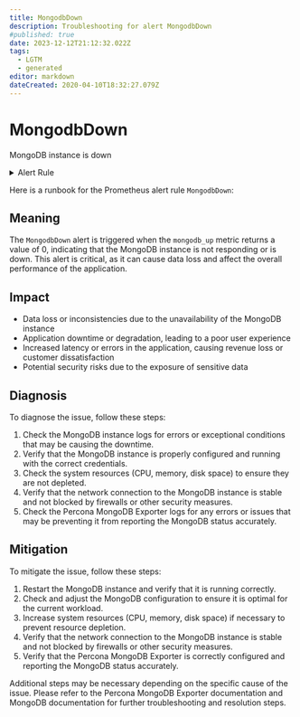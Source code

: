 ```yaml
---
title: MongodbDown
description: Troubleshooting for alert MongodbDown
#published: true
date: 2023-12-12T21:12:32.022Z
tags: 
  - LGTM
  - generated
editor: markdown
dateCreated: 2020-04-10T18:32:27.079Z
---
```


# MongodbDown

MongoDB instance is down

<details>
  <summary>Alert Rule</summary>

{{% rule "mongodb/percona-mongodb-exporter.yml" "MongodbDown" %}}

{{% comment %}}

```yaml
alert: MongodbDown
expr: mongodb_up == 0
for: 0m
labels:
    severity: critical
annotations:
    summary: MongoDB Down (instance {{ $labels.instance }})
    description: |-
        MongoDB instance is down
          VALUE = {{ $value }}
          LABELS = {{ $labels }}
    runbook: https://github.com/srerun/prometheus-alerts/blob/main/content/runbooks/percona-mongodb-exporter/MongodbDown.md

```

{{% /comment %}}

</details>


Here is a runbook for the Prometheus alert rule `MongodbDown`:

## Meaning

The `MongodbDown` alert is triggered when the `mongodb_up` metric returns a value of 0, indicating that the MongoDB instance is not responding or is down. This alert is critical, as it can cause data loss and affect the overall performance of the application.

## Impact

* Data loss or inconsistencies due to the unavailability of the MongoDB instance
* Application downtime or degradation, leading to a poor user experience
* Increased latency or errors in the application, causing revenue loss or customer dissatisfaction
* Potential security risks due to the exposure of sensitive data

## Diagnosis

To diagnose the issue, follow these steps:

1. Check the MongoDB instance logs for errors or exceptional conditions that may be causing the downtime.
2. Verify that the MongoDB instance is properly configured and running with the correct credentials.
3. Check the system resources (CPU, memory, disk space) to ensure they are not depleted.
4. Verify that the network connection to the MongoDB instance is stable and not blocked by firewalls or other security measures.
5. Check the Percona MongoDB Exporter logs for any errors or issues that may be preventing it from reporting the MongoDB status accurately.

## Mitigation

To mitigate the issue, follow these steps:

1. Restart the MongoDB instance and verify that it is running correctly.
2. Check and adjust the MongoDB configuration to ensure it is optimal for the current workload.
3. Increase system resources (CPU, memory, disk space) if necessary to prevent resource depletion.
4. Verify that the network connection to the MongoDB instance is stable and not blocked by firewalls or other security measures.
5. Verify that the Percona MongoDB Exporter is correctly configured and reporting the MongoDB status accurately.

Additional steps may be necessary depending on the specific cause of the issue. Please refer to the Percona MongoDB Exporter documentation and MongoDB documentation for further troubleshooting and resolution steps.